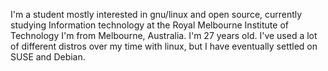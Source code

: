 I'm a student mostly interested in gnu/linux and open source, currently studying Information technology at the Royal Melbourne Institute of Technology
I'm from Melbourne, Australia.
I'm 27 years old.
I've used a lot of different distros over my time with linux, but I have eventually settled on SUSE and Debian.
